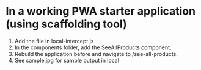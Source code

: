 # In a working PWA starter application (using scaffolding tool)

1. Add the file in local-intercept.js <br/>
2. In the components folder, add the SeeAllProducts component. <br/>
3. Rebuild the application before and navigate to /see-all-products.<br/>
4. See sample.jpg for sample output in local
